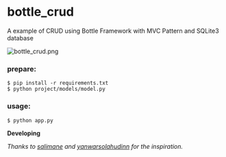 # bottle_crud
A example of CRUD using Bottle Framework with MVC Pattern and SQLite3 database

![bottle_crud.png](https://github.com/edsonlead/bottle_crud/blob/master/project/static/bottle-crud.png)

### prepare:
```
$ pip install -r requirements.txt
$ python project/models/model.py
```

### usage:
```
$ python app.py
```

**Developing**

*Thanks to <a href="https://github.com/salimane/bottle-mvc">salimane</a> and <a href="https://github.com/yanwarsolahudinn/bottleck">yanwarsolahudinn</a> for the inspiration.*
